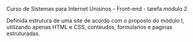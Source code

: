 Curso de Sistemas para Internet Unisinos - Front-end - tarefa módulo 2

Definida estrutura de uma site de acordo com o proposto do módulo I, utilizando apenas HTML e CSS, conteudos, formularios e paginas estruturadas.